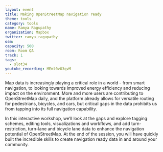 ```yaml
---
layout: event
title: Making OpenStreetMap navigation ready
theme: tools
category: tools
name: Ramya Ragupathy
organization: Mapbox
twitter: ramya_ragupathy
osm:
capacity: 500
room: Room QA
track: 1
tags:
  - slot34
youtube_recording: MEml0vO3qvM
---
```

Map data is increasingly playing a critical role in a world - from smart navigation, to looking towards improved energy efficiency and reducing impact on the environment. More and more users are contributing to OpenStreetMap daily, and the platform already allows for versatile routing for pedestrians, bicycles, and cars, but critical gaps in the data prohibits us from tapping into its full navigation capability.

In this interactive workshop, we’ll look at the gaps and explore tagging schemes, editing tools, visualizations and workflows, and add turn-restriction, turn-lane and bicycle lane data to enhance the navigation potential of OpenStreetMap. At the end of the session, you will have quickly built the incredible skills to create navigation ready data in and around your community.
